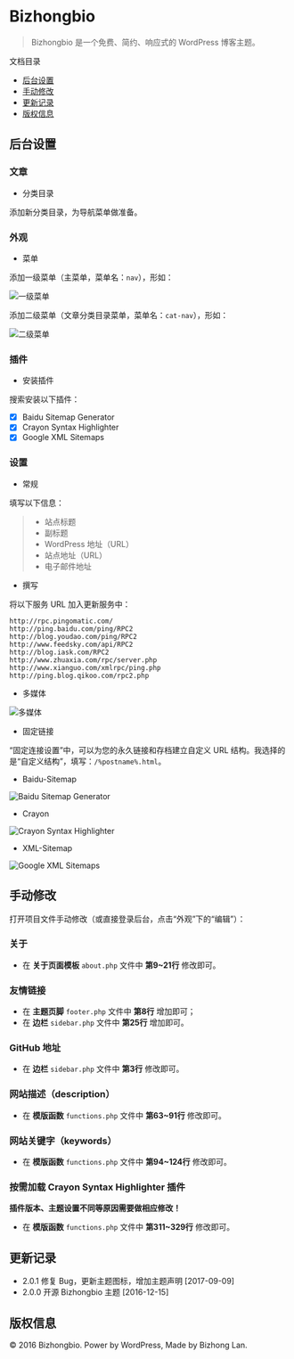 # Bizhongbio

> Bizhongbio 是一个免费、简约、响应式的 WordPress 博客主题。

文档目录

- [后台设置](#后台设置)
- [手动修改](#手动修改)
- [更新记录](#更新记录)
- [版权信息](#版权信息)

## 后台设置

### 文章

- 分类目录

添加新分类目录，为导航菜单做准备。

### 外观

- 菜单

添加一级菜单（主菜单，菜单名：`nav`），形如：

![一级菜单][1]

添加二级菜单（文章分类目录菜单，菜单名：`cat-nav`），形如：

![二级菜单][2]

### 插件

- 安装插件

搜索安装以下插件：

- [x] Baidu Sitemap Generator
- [x] Crayon Syntax Highlighter
- [x] Google XML Sitemaps

### 设置

- 常规

填写以下信息：

> * 站点标题
> * 副标题
> * WordPress 地址（URL）
> * 站点地址（URL）
> * 电子邮件地址

- 撰写

将以下服务 URL 加入更新服务中：

```
http://rpc.pingomatic.com/
http://ping.baidu.com/ping/RPC2
http://blog.youdao.com/ping/RPC2
http://www.feedsky.com/api/RPC2
http://blog.iask.com/RPC2
http://www.zhuaxia.com/rpc/server.php
http://www.xianguo.com/xmlrpc/ping.php
http://ping.blog.qikoo.com/rpc2.php
```
- 多媒体

![多媒体][3]

- 固定链接

“固定连接设置”中，可以为您的永久链接和存档建立自定义 URL 结构。我选择的是“自定义结构”，填写：`/%postname%.html`。

- Baidu-Sitemap

![Baidu Sitemap Generator][4]

- Crayon

![Crayon Syntax Highlighter][5]

- XML-Sitemap

![Google XML Sitemaps][6]

## 手动修改

打开项目文件手动修改（或直接登录后台，点击“外观”下的“编辑”）：

### 关于

- 在 **关于页面模板** `about.php` 文件中 **第9~21行** 修改即可。

### 友情链接

- 在 **主题页脚** `footer.php` 文件中 **第8行** 增加即可；
- 在 **边栏** `sidebar.php` 文件中 **第25行** 增加即可。

### GitHub 地址

- 在 **边栏** `sidebar.php` 文件中 **第3行** 修改即可。

### 网站描述（description）

- 在 **模版函数** `functions.php` 文件中 **第63~91行** 修改即可。

### 网站关键字（keywords）

- 在 **模版函数** `functions.php` 文件中 **第94~124行** 修改即可。

### 按需加载 Crayon Syntax Highlighter 插件

**插件版本、主题设置不同等原因需要做相应修改！**

- 在 **模版函数** `functions.php` 文件中 **第311~329行** 修改即可。

## 更新记录

- 2.0.1 修复 Bug，更新主题图标，增加主题声明 [2017-09-09]
- 2.0.0 开源 Bizhongbio 主题 [2016-12-15]

## 版权信息

© 2016 Bizhongbio. Power by WordPress, Made by Bizhong Lan.

  [1]: https://github.com/bizhongbio/resources/blob/master/images/bizhongbio/nav-menus-nav.png
  [2]: https://github.com/bizhongbio/resources/blob/master/images/bizhongbio/nav-menus-cat-nav.png
  [3]: https://github.com/bizhongbio/resources/blob/master/images/bizhongbio/options-media.png
  [4]: https://github.com/bizhongbio/resources/blob/master/images/bizhongbio/baidu-sitemap.png
  [5]: https://github.com/bizhongbio/resources/blob/master/images/bizhongbio/crayon-syntax-highlighter.png
  [6]: https://github.com/bizhongbio/resources/blob/master/images/bizhongbio/google-xml-sitemaps.png
